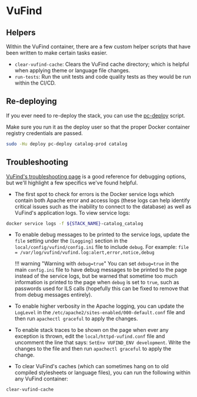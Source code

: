 # VuFind

## Helpers

Within the VuFind container, there are a few custom helper scripts that have
been written to make certain tasks easier.

* `clear-vufind-cache`: Clears the VuFind cache directory; which is helpful
   when applying theme or language file changes.
* `run-tests`: Run the unit tests and code quality tests as they would be
  run within the CI/CD.

## Re-deploying

If you ever need to re-deploy the stack, you can use the
[pc-deploy](helper-scripts.md#deploy-helper-pc-deploy) script.

Make sure you run it as the deploy user so that the proper Docker
container registry credentials are passed.

```bash
sudo -Hu deploy pc-deploy catalog-prod catalog
```

## Troubleshooting

[VuFind's troubleshooting page](https://vufind.org/wiki/development:troubleshooting)
is a good reference for debugging options, but we'll highlight a few
specifics we've found helpful.

* The first spot to check for errors is the Docker service logs which
contain both Apache error and access logs (these logs can help identify
critical issues such as the inability to connect to the database) as well
as VuFind's application logs. To view service logs:

```bash
docker service logs -f ${STACK_NAME}-catalog_catalog
```

* To enable debug messages to be printed to the service logs,
update the `file` setting under the `[Logging]` section
in the `local/config/vufind/config.ini` file to include `debug`.
For example: `file = /var/log/vufind/vufind.log:alert,error,notice,debug`

    !!! warning "Warning with `debug=true`"
        You can set `debug=true` in the main `config.ini` file to have debug
        messages to be printed to the page instead of the service logs, but
        be warned that sometime too much information is printed to the page
        when `debug` is set to `true`, such as passwords used for ILS calls
        (hopefully this can be fixed to remove that from debug messages
        entirely).

* To enable higher verbosity in the Apache logging, you can update the
`LogLevel` in the `/etc/apache2/sites-enabled/000-default.conf` file and
then run `apachectl graceful` to apply the changes.

* To enable stack traces to be shown on the page when ever any
exception is thrown, edit the `local/httpd-vufind.conf` file and
uncomment the line that says: `SetEnv VUFIND_ENV development`. Write
the changes to the file and then run `apachectl graceful` to apply
the change.

* To clear VuFind's caches (which can sometimes hang on to old compiled
stylesheets or language files), you can run the following within any
VuFind container:

```bash
clear-vufind-cache
```
